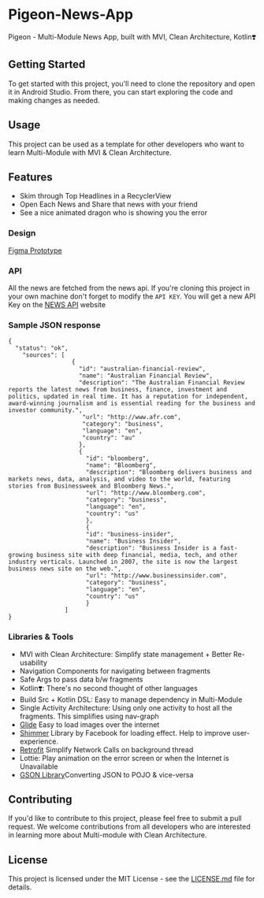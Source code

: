# Pigeon-News-App
Pigeon - Multi-Module News App, built with MVI, Clean Architecture, Kotlin❣️

## Getting Started

To get started with this project, you'll need to clone the repository and open it in Android Studio. From there, you can start exploring the code and making changes as needed.

## Usage

This project can be used as a template for other developers who want to learn Multi-Module with MVI & Clean Architecture.

## Features

- Skim through Top Headlines in a RecyclerView
- Open Each News and Share that news with your friend
- See a nice animated dragon who is showing you the error

### Design

[Figma Prototype](https://www.figma.com/proto/0hqmot7drKti1znfOZV4Q1/News-App?node-id=6%3A81&scaling=scale-down&page-id=0%3A1&starting-point-node-id=6%3A81)

### API

All the news are fetched from the news api. If you're cloning this project in your own machine don't forget to modify the ```API KEY```. You will get a new API Key on the [NEWS API](https://newsapi.org) website

### Sample JSON response
```
{
  "status": "ok",
    "sources": [
                  {
                    "id": "australian-financial-review",
                    "name": "Australian Financial Review",
                    "description": "The Australian Financial Review reports the latest news from business, finance, investment and politics, updated in real time. It has a reputation for independent, award-winning journalism and is essential reading for the business and investor community.",
                     "url": "http://www.afr.com",
                     "category": "business",
                     "language": "en",
                     "country": "au"
                    },
                    {
                      "id": "bloomberg",
                      "name": "Bloomberg",
                      "description": "Bloomberg delivers business and markets news, data, analysis, and video to the world, featuring stories from Businessweek and Bloomberg News.",
                      "url": "http://www.bloomberg.com",
                      "category": "business",
                      "language": "en",
                      "country": "us"
                      },
                      {
                      "id": "business-insider",
                      "name": "Business Insider",
                      "description": "Business Insider is a fast-growing business site with deep financial, media, tech, and other industry verticals. Launched in 2007, the site is now the largest business news site on the web.",
                      "url": "http://www.businessinsider.com",
                      "category": "business",
                      "language": "en",
                      "country": "us"
                      }
                ]
}

```

### Libraries & Tools

- MVI with Clean Architecture: Simplify state management + Better Re-usability
- Navigation Components for navigating between fragments
- Safe Args to pass data b/w fragments
- Kotlin❣️: There's no second thought of other languages
- Build Src + Kotlin DSL: Easy to manage dependency in Multi-Module
- Single Activity Architecture: Using only one activity to host all the fragments. This simplifies using nav-graph  
- [Glide](https://github.com/bumptech/glide) Easy to load images over the internet
- [Shimmer](https://github.com/facebook/shimmer-android) Library by Facebook for loading effect. Help to improve user-experience.
- [Retrofit](https://square.github.io/retrofit/) Simplify Network Calls on background thread
- Lottie: Play animation on the error screen or when the Internet is Unavailable
- [GSON Library](https://github.com/google/gson)Converting JSON to POJO & vice-versa

## Contributing

If you'd like to contribute to this project, please feel free to submit a pull request. We welcome contributions from all developers who are interested in learning more about Multi-module with Clean Architecture.

## License

This project is licensed under the MIT License - see the [LICENSE.md](LICENSE.md) file for details.
